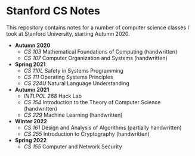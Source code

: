 # Stanford CS Notes

This repository contains notes for a number of computer science classes I took at Stanford University, starting Autumn 2020.

* **Autumn 2020**
    - *CS 103* Mathematical Foundations of Computing (handwritten)
    - *CS 107* Computer Organization and Systems (handwritten)
* **Spring 2021**
    - *CS 110L* Safety in Systems Programming
    - *CS 111* Operating Systems Principles
    - *CS 224U* Natural Language Understanding
* **Autumn 2021**
    - *INTLPOL 268* Hack Lab
    - *CS 154* Introduction to the Theory of Computer Science (handwritten)
    - *CS 229* Machine Learning (handwritten)
* **Winter 2022**
    - *CS 161* Design and Analysis of Algorithms (partially handwritten)
    - *CS 255* Introduction to Cryptography (handwritten)
* **Spring 2022**
    - *CS 155* Computer and Network Security